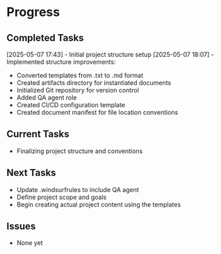 # Progress

## Completed Tasks
[2025-05-07 17:43] - Initial project structure setup
[2025-05-07 18:07] - Implemented structure improvements:
  - Converted templates from .txt to .md format
  - Created artifacts directory for instantiated documents
  - Initialized Git repository for version control
  - Added QA agent role
  - Created CI/CD configuration template
  - Created document manifest for file location conventions

## Current Tasks
- Finalizing project structure and conventions

## Next Tasks
- Update .windsurfrules to include QA agent
- Define project scope and goals
- Begin creating actual project content using the templates

## Issues
- None yet
